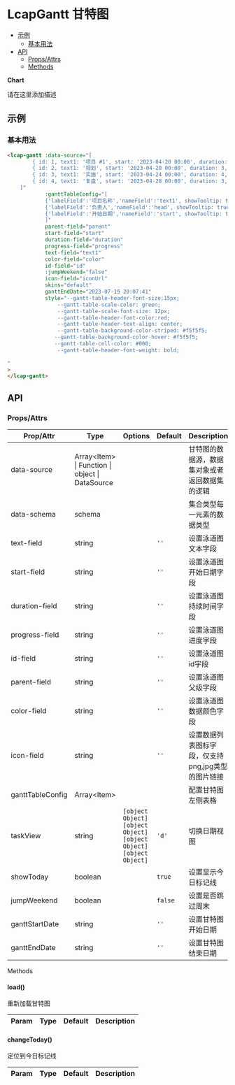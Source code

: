 <!-- 该 README.md 根据 api.yaml 和 docs/*.md 自动生成，为了方便在 GitHub 和 NPM 上查阅。如需修改，请查看源文件 -->

# LcapGantt 甘特图

- [示例](#示例)
    - [基本用法](#基本用法)
- [API]()
    - [Props/Attrs](#propsattrs)
    - [Methods](#methods)

**Chart**

请在这里添加描述

## 示例
### 基本用法

```html
<lcap-gantt :data-source="[
        { id: 1, text1: '项目 #1', start: '2023-04-20 00:00', duration: 4, progress: 0.6, open: true, head: '赵一', state: 'default', color: '#5692f0', iconUrl: '' },
        { id: 2, text1: '规划', start: '2023-04-20 00:00', duration: 3, progress: 0.8, parent: 1, head: '钱二', state: 'finished', color: '#5692f0', iconUrl: 'https://p1-juejin.byteimg.com/tos-cn-i-k3u1fbpfcp/7d177d0536094224a3132392c8a83c0b~tplv-k3u1fbpfcp-zoom-in-crop-mark:1512:0:0:0.awebp?' },
        { id: 3, text1: '实施', start: '2023-04-24 00:00', duration: 4, progress: 0.5, parent: 1, head: '孙三', state: 'unfinished', color: '#84bd54' },
        { id: 4, text1: '复盘', start: '2023-04-28 00:00', duration: 3, progress: 0.1, parent: 1, head: '李四', state: 'canceled', color: '#da645d' },
    ]"
            :ganttTableConfig="[
            {'labelField':'项目名称','nameField':'text1', showTooltip: true, width: '100'},
            {'labelField':'负责人','nameField':'head', showTooltip: true, width: '100'},
            {'labelField':'开始日期','nameField':'start', showTooltip: true, width: '150'}
            ]"
            parent-field="parent"
            start-field="start"
            duration-field="duration"
            progress-field="progress"
            text-field="text1"
            color-field="color"
            id-field="id"
            :jumpWeekend="false"
            icon-field="iconUrl"
            skins="default"
            ganttEndDate="2023-07-19 20:07:41"
            style="--gantt-table-header-font-size:15px;
                --gantt-table-scale-color: green;
                --gantt-table-scale-font-size: 12px;
                --gantt-table-header-font-color:red; 
                --gantt-table-header-text-align: center;
                --gantt-table-background-color-striped: #f5f5f5;
               --gantt-table-background-color-hover: #f5f5f5;
               --gantt-table-cell-color: #000;
                --gantt-table-header-font-weight: bold;
                
"
>
</lcap-gantt>
```

## API
### Props/Attrs

| Prop/Attr | Type | Options | Default | Description |
| --------- | ---- | ------- | ------- | ----------- |
| data-source | Array\<Item\> \| Function \| object \| DataSource |  |  | 甘特图的数据源，数据集对象或者返回数据集的逻辑 |
| data-schema | schema |  |  | 集合类型每一元素的数据类型 |
| text-field | string |  | `''` | 设置泳道图文本字段 |
| start-field | string |  | `''` | 设置泳道图开始日期字段 |
| duration-field | string |  | `''` | 设置泳道图持续时间字段 |
| progress-field | string |  | `''` | 设置泳道图进度字段 |
| id-field | string |  | `''` | 设置泳道图id字段 |
| parent-field | string |  | `''` | 设置泳道图父级字段 |
| color-field | string |  | `''` | 设置泳道图数据颜色字段 |
| icon-field | string |  | `''` | 设置数据列表图标字段，仅支持png,jpg类型的图片链接 |
| ganttTableConfig | Array\<Item\> |  |  | 配置甘特图左侧表格 |
| taskView | string | `[object Object]`<br/>`[object Object]`<br/>`[object Object]`<br/>`[object Object]` | `'d'` | 切换日期视图 |
| showToday | boolean |  | `true` | 设置显示今日标记线 |
| jumpWeekend | boolean |  | `false` | 设置是否跳过周末 |
| ganttStartDate | string |  | `''` | 设置甘特图开始日期 |
| ganttEndDate | string |  | `''` | 设置甘特图结束日期 |

Methods

#### load()

重新加载甘特图

| Param | Type | Default | Description |
| ----- | ---- | ------- | ----------- |

#### changeToday()

定位到今日标记线

| Param | Type | Default | Description |
| ----- | ---- | ------- | ----------- |

